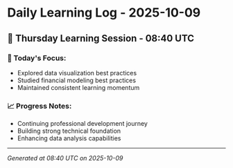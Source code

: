 # Daily Learning Log - 2025-10-09

## 📅 Thursday Learning Session - 08:40 UTC

### 🎯 Today's Focus:
- Explored data visualization best practices
- Studied financial modeling best practices
- Maintained consistent learning momentum

### 📈 Progress Notes:
- Continuing professional development journey
- Building strong technical foundation
- Enhancing data analysis capabilities

---
*Generated at 08:40 UTC on 2025-10-09*
